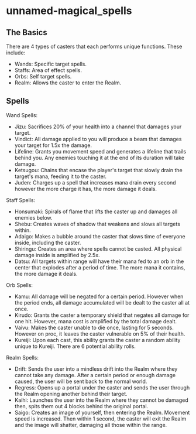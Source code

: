 # unnamed-magical_spells

## The Basics

There are 4 types of casters that each performs unique functions. These include:

- Wands: Specific target spells.
- Staffs: Area of effect spells.
- Orbs: Self target spells.
- Realm: Allows the caster to enter the Realm.

## Spells

Wand Spells:

- Jizu: Sacrifices 20% of your health into a channel that damages your target.
- Vindict: All damage applied to you will produce a beam that damages your target for 1.5x the damage.
- Lifeline: Grants you movement speed and generates a lifeline that trails behind you. Any enemies touching it at the end of its duration will take damage.
- Ketsugou: Chains that encase the player's target that slowly drain the target's mana, feeding it to the caster.
- Juden: Charges up a spell that increases mana drain every second however the more charge it has, the more damage it deals.

Staff Spells:

- Honsumaki: Spirals of flame that lifts the caster up and damages all enemies below.
- Shebu: Creates waves of shadow that weakens and slows all targets within.
- Adaigo: Makes a bubble around the caster that slows time of everyone inside, including the caster.
- Shiringu: Creates an area where spells cannot be casted. All physical damage inside is amplified by 2.5x.
- Datsu: All targets within range will have their mana fed to an orb in the center that explodes after a period of time. The more mana it contains, the more damage it deals.

Orb Spells:

- Kamu: All damage will be negated for a certain period. However when the period ends, all damage accumulated will be dealt to the caster all at once.
- Kirudo: Grants the caster a temporary shield that negates all damage for one hit. However, mana cost is amplified by the total damage dealt.
- Vaivu: Makes the caster unable to die once, lasting for 5 seconds. However on proc, it leaves the caster vulnerable on 5% of their health.
- Kureiji: Upon each cast, this ability grants the caster a random ability unique to Kureiji. There are 6 potential ability rolls.

Realm Spells:

- Drift: Sends the user into a mindless drift into the Realm where they cannot take any damage. After a certain period or enough damage caused, the user will be sent back to the normal world.
- Regress: Opens up a portal under the caster and sends the user through the Realm opening another behind their target.
- Kaihi: Launches the user into the Realm where they cannot be damaged then, spits them out 4 blocks behind the original portal.
- Saigo: Creates an image of yourself, then entering the Realm. Movement speed is increased. Then within 1 second, the caster will exit the Realm and the image will shatter, damaging all those within the range.
